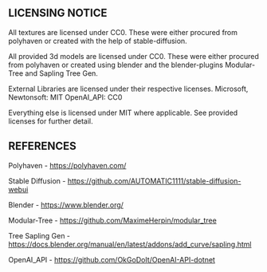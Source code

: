 
## LICENSING NOTICE

All textures are licensed under CC0. These were either procured from polyhaven or created with the help of stable-diffusion.

All provided 3d models are licensed under CC0. These were either procured from polyhaven or created using blender and the blender-plugins Modular-Tree and Sapling Tree Gen.

External Libraries are licensed under their respective licenses.
Microsoft, Newtonsoft: MIT
OpenAI_API: CC0


Everything else is licensed under MIT where applicable.
See provided licenses for further detail.

## REFERENCES

Polyhaven - https://polyhaven.com/

Stable Diffusion - https://github.com/AUTOMATIC1111/stable-diffusion-webui

Blender - https://www.blender.org/

Modular-Tree - https://github.com/MaximeHerpin/modular_tree

Tree Sapling Gen - https://docs.blender.org/manual/en/latest/addons/add_curve/sapling.html

OpenAI_API - https://github.com/OkGoDoIt/OpenAI-API-dotnet